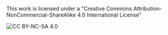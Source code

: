 This work is licensed under a "Creative Commons Attribution-NonCommercial-ShareAlike 4.0 International License"

![CC BY-NC-SA 4.0](https://licensebuttons.net/l/by-nc-sa/3.0/88x31.png "")
